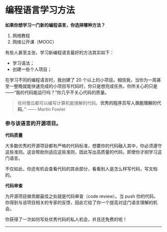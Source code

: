 # 编程语言学习方法

**如果你想学习一门新的编程语言，你选择哪种方法？**

1. 网络教程
2. 网络公开课（MOOC）

有些人甚至主张，学习新编程语言最好的方法其实如下：

- 学习语法；
- 创建一些个人项目；

在学习不同的编程语言时，我创建了 20 个以上的小项目。相信我，当你为一周甚至一整晚就能快速完成的小项目写代码时，你只是想完成任务。你所关心的只是——“我的代码能运行吗？”你几乎不关心代码的质量。

> 任何傻瓜都可以编写计算机能理解的代码。**优秀的程序员写人类能理解的代码**。”  —— Martin Fowler

### 参与该语言的开源项目。

**代码质量**

大多数优秀的开源项目都有严格的代码标准，想要你的代码融入其中，你必须遵守这些准则。这会帮助你适应这些准则，因此写出高质量的代码，即使你才刚学习这门语言。

不仅如此，你还有机会查看代码的其余部分，看看别人是怎么样写代码，写文档的。

**代码审查**

为开源项目做贡献最佳之处就是代码审查（code review）。当 push 你的代码，你得到与该项目相关的专家的反馈，因此它给了你一个提高对这门语言理解的机会。

你获得了一次如何写处优秀代码的私人机会，并且还免费的呢！















































---
